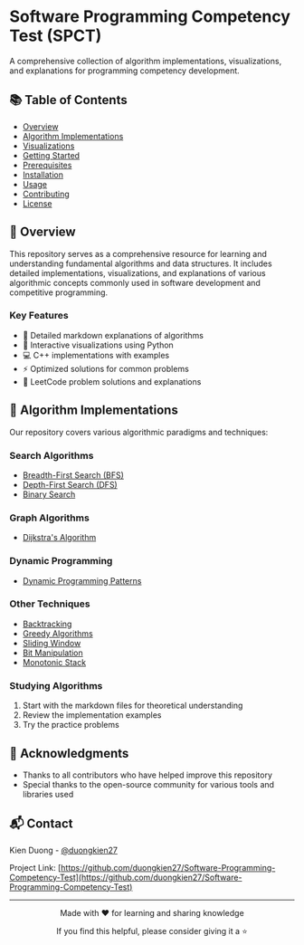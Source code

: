 # Software Programming Competency Test (SPCT)

A comprehensive collection of algorithm implementations, visualizations, and explanations for programming competency development.

## 📚 Table of Contents

- [Overview](#-overview)
- [Algorithm Implementations](#-algorithm-implementations)
- [Visualizations](#-visualizations)
- [Getting Started](#-getting-started)
- [Prerequisites](#-prerequisites)
- [Installation](#-installation)
- [Usage](#-usage)
- [Contributing](#-contributing)
- [License](#-license)

## 🎯 Overview

This repository serves as a comprehensive resource for learning and understanding fundamental algorithms and data structures. It includes detailed implementations, visualizations, and explanations of various algorithmic concepts commonly used in software development and competitive programming.

### Key Features

- 📝 Detailed markdown explanations of algorithms
- 🎨 Interactive visualizations using Python
- 💻 C++ implementations with examples
- ⚡ Optimized solutions for common problems
- 🧪 LeetCode problem solutions and explanations

## 📖 Algorithm Implementations

Our repository covers various algorithmic paradigms and techniques:

### Search Algorithms
- [Breadth-First Search (BFS)](bfs-algorithm.md)
- [Depth-First Search (DFS)](dfs-algorithm.md)
- [Binary Search](binary-search-algorithm.md)

### Graph Algorithms
- [Dijkstra's Algorithm](dijkstra-algorithm.md)

### Dynamic Programming
- [Dynamic Programming Patterns](dynamic-programming.md)

### Other Techniques
- [Backtracking](backtracking-algorithm.md)
- [Greedy Algorithms](greedy-algorithm.md)
- [Sliding Window](sliding-window-algorithm.md)
- [Bit Manipulation](bit-manipulation.md)
- [Monotonic Stack](monotonic-stack.md)

### Studying Algorithms

1. Start with the markdown files for theoretical understanding
2. Review the implementation examples
3. Try the practice problems

## 🌟 Acknowledgments

- Thanks to all contributors who have helped improve this repository
- Special thanks to the open-source community for various tools and libraries used

## 📬 Contact

Kien Duong - [@duongkien27](https://github.com/duongkien27)

Project Link: [https://github.com/duongkien27/Software-Programming-Competency-Test](https://github.com/duongkien27/Software-Programming-Competency-Test)

---

<div align="center">

Made with ❤️ for learning and sharing knowledge

If you find this helpful, please consider giving it a ⭐

</div>